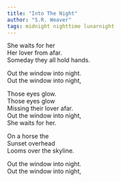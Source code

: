 ```yaml
---
title: "Into The Night"
author: "S.R. Weaver"
tags: midnight nighttime lunarnight
---
```

She waits for her<br />
Her lover from afar.<br />
Someday they all hold hands.

Out the window into night.<br />
Out the window into night,

Those eyes glow.<br />
Those eyes glow<br />
Missing their lover afar.<br />
Out the window into night,<br />
She waits for her.

On a horse the<br />
Sunset overhead<br />
Looms over the skyline.

Out the window into night.<br />
Out the window into night, 
